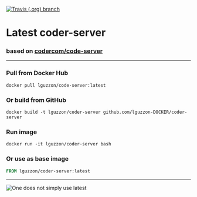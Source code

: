 [![Travis (.org) branch](https://img.shields.io/travis/lguzzon-DOCKER/coder-server/master)](https://travis-ci.org/travis/lguzzon-DOCKER/coder-server/)
# Latest coder-server
### based on [codercom/code-server](https://github.com/codercom/code-server)
----
### Pull from Docker Hub
```
docker pull lguzzon/code-server:latest
```

### Or build from GitHub
```
docker build -t lguzzon/coder-server github.com/lguzzon-DOCKER/coder-server
```

### Run image
```
docker run -it lguzzon/coder-server bash
```

### Or use as base image
```Dockerfile
FROM lguzzon/coder-server:latest
```

----

![One does not simply use latest](https://i.imgflip.com/1fgwxr.jpg)
